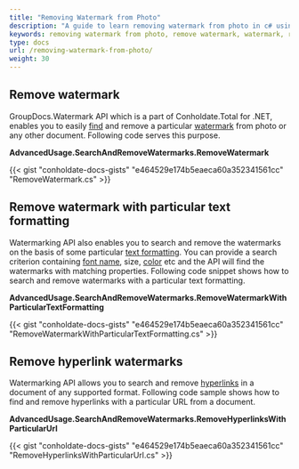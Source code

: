 ```yaml
---
title: "Removing Watermark from Photo"
description: "A guide to learn removing watermark from photo in c# using GroupDocs.Watermark which is a part of Conholdate.Total for .NET."
keywords: removing watermark from photo, remove watermark, watermark, remove watermark from photo in c#
type: docs
url: /removing-watermark-from-photo/
weight: 30
---
```

## Remove watermark

GroupDocs.Watermark API which is a part of Conholdate.Total for .NET, enables you to easily [find](https://apireference.groupdocs.com/net/watermark/groupdocs.watermark/watermarker/methods/search) and remove a particular [watermark](https://apireference.groupdocs.com/net/watermark/groupdocs.watermark.search/possiblewatermark) from photo or any other document. Following code serves this purpose.

**AdvancedUsage.SearchAndRemoveWatermarks.RemoveWatermark**

{{< gist "conholdate-docs-gists" "e464529e174b5eaeca60a352341561cc" "RemoveWatermark.cs" >}}

## Remove watermark with particular text formatting

Watermarking API also enables you to search and remove the watermarks on the basis of some particular [text formatting](https://apireference.groupdocs.com/net/watermark/groupdocs.watermark.search.searchcriteria/textformattingsearchcriteria). You can provide a search criterion containing [font name](https://apireference.groupdocs.com/net/watermark/groupdocs.watermark.search.searchcriteria/textformattingsearchcriteria/properties/fontname), size, [color](https://apireference.groupdocs.com/net/watermark/groupdocs.watermark.search.searchcriteria/textformattingsearchcriteria/properties/foregroundcolorrange) etc and the API will find the watermarks with matching properties. Following code snippet shows how to search and remove watermarks with a particular text formatting.

**AdvancedUsage.SearchAndRemoveWatermarks.RemoveWatermarkWithParticularTextFormatting**

{{< gist "conholdate-docs-gists" "e464529e174b5eaeca60a352341561cc" "RemoveWatermarkWithParticularTextFormatting.cs" >}}

## Remove hyperlink watermarks

Watermarking API allows you to search and remove [hyperlinks](https://apireference.groupdocs.com/net/watermark/groupdocs.watermark.search/hyperlinkpossiblewatermark) in a document of any supported format. Following code sample shows how to find and remove hyperlinks with a particular URL from a document.

**AdvancedUsage.SearchAndRemoveWatermarks.RemoveHyperlinksWithParticularUrl**

{{< gist "conholdate-docs-gists" "e464529e174b5eaeca60a352341561cc" "RemoveHyperlinksWithParticularUrl.cs" >}}








